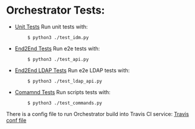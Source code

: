 # Orchestrator Tests:


- [Unit Tests](./src/tests/core/test_idm.py)
Run unit tests with:
```
        $ python3 ./test_idm.py
```


- [End2End Tests](./src/tests/api/test_api.py)
Run e2e tests with:

```
        $ python3 ./test_api.py
```

- [End2End LDAP Tests](./src/tests/api/test_ldap_api.py)
Run e2e LDAP tests with:

```
        $ python3 ./test_ldap_api.py
```

- [Comamnd Tests](./src/tests/api/test_commands.py)
Run scripts tests with:

```
        $ python3 ./test_commands.py
```

There is a config file to run Orchestrator build into Travis CI service:
[Travis conf file](.travis.yml)
